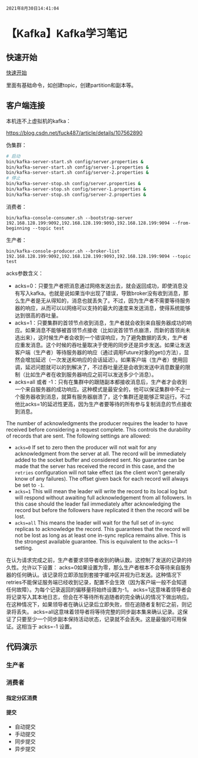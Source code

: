 `2021年8月30日14:41:04`

# 【Kafka】Kafka学习笔记

## 快速开始

[快速开始](https://kafka.apachecn.org/quickstart.html)

里面有基础命令，如创建topic，创建partition和副本等。

## 客户端连接

本机连不上虚拟机的kafka：

https://blog.csdn.net/fuck487/article/details/107562890

伪集群：
``` bash
# 启动
bin/kafka-server-start.sh config/server.properties &
bin/kafka-server-start.sh config/server-1.properties &
bin/kafka-server-start.sh config/server-2.properties &
# 停止
bin/kafka-server-stop.sh config/server.properties &
bin/kafka-server-stop.sh config/server-1.properties &
bin/kafka-server-stop.sh config/server-2.properties &
```
消费者：
```
bin/kafka-console-consumer.sh --bootstrap-server 192.168.128.199:9092,192.168.128.199:9093,192.168.128.199:9094 --from-beginning --topic test
```

生产者：
```
bin/kafka-console-producer.sh --broker-list 192.168.128.199:9092,192.168.128.199:9093,192.168.128.199:9094 --topic test
```


acks参数含义：

- acks=0：只要生产者把消息通过网络发送出去，就会返回成功，即使消息没有写入kafka。也就是说如果当中出现了错误，导致broker没有收到消息，那么生产者是无从得知的，消息也就丢失了。不过，因为生产者不需要等待服务器的响应，从而可以以网络可以支持的最大的速度来发送消息，使得系统能够达到很高的吞吐量。
- acks=1：只要集群的首领节点收到消息，生产者就会收到来自服务器成功的响应。如果消息不能够被首领节点接收（比如说首领节点崩溃，而新的首领尚未选出来），这时候生产者会收到一个错误响应，为了避免数据的丢失，生产者应重发消息。这个时候的吞吐量取决于使用的同步还是异步发送。如果让发送客户端（生产者）等待服务器的响应（通过调用Future对象的get()方法），显然会增加延迟（一次发送和响应的会话延迟）。如果客户端（生产者）使用回调，延迟问题就可以的到解决了，不过吞吐量还是会收到发送中消息数量的限制（比如生产者在收到服务器响应之前可以发送多少个消息）。
- acks=all 或者 -1：只有在集群中的跟随副本都接收消息后，生产者才会收到一个来自服务器的成功响应。这种模式是最安全的，他可以保证集群中不止一个服务器收到消息，就算有服务器崩溃了，这个集群还是能够正常运行。不过他比acks=1的延迟性更高，因为生产者要等待的所有参与复制消息的节点接收到消息。


The number of acknowledgments the producer requires the leader to have received before considering a request complete. This controls the 
 durability of records that are sent. The following settings are allowed: 

- `acks=0` If set to zero then the producer will not wait for any acknowledgment from the server at all. The record will be immediately added to the socket buffer and considered sent. No guarantee can be made that the server has received the record in this case, and the `retries` configuration will not take effect (as the client won't generally know of any failures). The offset given back for each record will always be set to `-1`.
- `acks=1` This will mean the leader will write the record to its local log but will respond without awaiting full acknowledgement from all followers. In this case should the leader fail immediately after acknowledging the record but before the followers have replicated it then the record will be lost.
- `acks=all` This means the leader will wait for the full set of in-sync replicas to acknowledge the record. This guarantees that the record will not be lost as long as at least one in-sync replica remains alive. This is the strongest available guarantee. This is equivalent to the acks=-1 setting.

在认为请求完成之前，生产者要求领导者收到的确认数。这控制了发送的记录的持久性。允许以下设置：
acks=0如果设置为零，那么生产者根本不会等待来自服务器的任何确认。该记录将立即添加到套接字缓冲区并视为已发送。这种情况下retries不能保证服务端已经收到记录，配置不会生效（因为客户端一般不会知道任何故障）。为每个记录返回的偏移量将始终设置为-1。
acks=1这意味着领导者会将记录写入其本地日志，但会在不等待所有追随者的完全确认的情况下做出响应。在这种情况下，如果领导者在确认记录后立即失败，但在追随者复制它之前，则记录将丢失。
acks=all这意味着领导者将等待完整的同步副本集来确认记录。这保证了只要至少一个同步副本保持活动状态，记录就不会丢失。这是最强的可用保证。这相当于 acks=-1 设置。

## 代码演示

### 生产者

### 消费者

#### 指定分区消费

#### 提交

- 自动提交
- 手动提交
 - 同步提交
 - 异步提交

